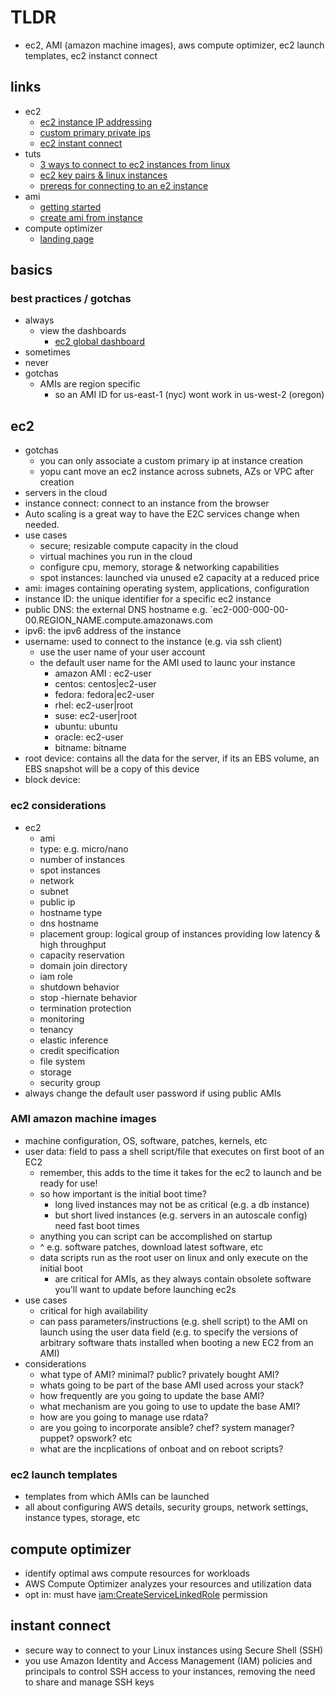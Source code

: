 # TLDR

- ec2, AMI (amazon machine images), aws compute optimizer, ec2 launch templates, ec2 instanct connect

## links

- ec2
  - [ec2 instance IP addressing](https://docs.aws.amazon.com/AWSEC2/latest/UserGuide/using-instance-addressing.html)
  - [custom primary private ips](https://aws.amazon.com/premiumsupport/knowledge-center/custom-private-primary-address-ec2/)
  - [ec2 instant connect](https://docs.amazonaws.cn/en_us/AWSEC2/latest/UserGuide/ec2-instance-connect-set-up.html)
- tuts
  - [3 ways to connect to ec2 instances from linux](https://docs.aws.amazon.com/AWSEC2/latest/UserGuide/AccessingInstances.html)
  - [ec2 key pairs & linux instances](https://docs.aws.amazon.com/AWSEC2/latest/UserGuide/ec2-key-pairs.html)
  - [prereqs for connecting to an e2 instance](https://docs.aws.amazon.com/AWSEC2/latest/UserGuide/connection-prereqs.html)
- ami
  - [getting started](https://docs.aws.amazon.com/AWSEC2/latest/UserGuide/finding-an-ami.html#finding-quick-start-ami)
  - [create ami from instance](https://docs.aws.amazon.com/toolkit-for-visual-studio/latest/user-guide/tkv-create-ami-from-instance.html)
- compute optimizer
  - [landing page](https://us-east-1.console.aws.amazon.com/compute-optimizer/home?#/)

## basics

### best practices / gotchas

- always
  - view the dashboards
    - [ec2 global dashboard](https://console.aws.amazon.com/ec2globalview/home)
- sometimes
- never
- gotchas
  - AMIs are region specific
    - so an AMI ID for us-east-1 (nyc) wont work in us-west-2 (oregon)

## ec2

- gotchas
  - you can only associate a custom primary ip at instance creation
  - yopu cant move an ec2 instance across subnets, AZs or VPC after creation
- servers in the cloud
- instance connect: connect to an instance from the browser
- Auto scaling is a great way to have the E2C services change when needed.
- use cases
  - secure; resizable compute capacity in the cloud
  - virtual machines you run in the cloud
  - configure cpu, memory, storage & networking capabilities
  - spot instances: launched via unused e2 capacity at a reduced price
- ami: images containing operating system, applications, configuration
- instance ID: the unique identifier for a specific ec2 instance
- public DNS: the external DNS hostname e.g. `ec2-000-000-00-00.REGION_NAME.compute.amazonaws.com
- ipv6: the ipv6 address of the instance
- username: used to connect to the instance (e.g. via ssh client)
  - use the user name of your user account
  - the default user name for the AMI used to launc your instance
    - amazon AMI : ec2-user
    - centos: centos|ec2-user
    - fedora: fedora|ec2-user
    - rhel: ec2-user|root
    - suse: ec2-user|root
    - ubuntu: ubuntu
    - oracle: ec2-user
    - bitname: bitname
- root device: contains all the data for the server, if its an EBS volume, an EBS snapshot will be a copy of this device
- block device:

### ec2 considerations

- ec2
  - ami
  - type: e.g. micro/nano
  - number of instances
  - spot instances
  - network
  - subnet
  - public ip
  - hostname type
  - dns hostname
  - placement group: logical group of instances providing low latency & high throughput
  - capacity reservation
  - domain join directory
  - iam role
  - shutdown behavior
  - stop -hiernate behavior
  - termination protection
  - monitoring
  - tenancy
  - elastic inference
  - credit specification
  - file system
  - storage
  - security group
- always change the default user password if using public AMIs

### AMI amazon machine images

- machine configuration, OS, software, patches, kernels, etc
- user data: field to pass a shell script/file that executes on first boot of an EC2
  - remember, this adds to the time it takes for the ec2 to launch and be ready for use!
  - so how important is the initial boot time?
    - long lived instances may not be as critical (e.g. a db instance)
    - but short lived instances (e.g. servers in an autoscale config) need fast boot times
  - anything you can script can be accomplished on startup
  - ^ e.g. software patches, download latest software, etc
  - data scripts run as the root user on linux and only execute on the initial boot
    - are critical for AMIs, as they always contain obsolete software you'll want to update before launching ec2s
- use cases
  - critical for high availability
  - can pass parameters/instructions (e.g. shell script) to the AMI on launch using the user data field (e.g. to specify the versions of arbitrary software thats installed when booting a new EC2 from an AMI)
- considerations
  - what type of AMI? minimal? public? privately bought AMI?
  - whats going to be part of the base AMI used across your stack?
  - how frequently are you going to update the base AMI?
  - what mechanism are you going to use to update the base AMI?
  - how are you going to manage use rdata?
  - are you going to incorporate ansible? chef? system manager? puppet? opswork? etc
  - what are the incplications of onboat and on reboot scripts?

### ec2 launch templates

- templates from which AMIs can be launched
- all about configuring AWS details, security groups, network settings, instance types, storage, etc

## compute optimizer

- identify optimal aws compute resources for workloads
- AWS Compute Optimizer analyzes your resources and utilization data
- opt in: must have [iam:CreateServiceLinkedRole](https://docs.aws.amazon.com/IAM/latest/UserGuide/using-service-linked-roles.html) permission

## instant connect

- secure way to connect to your Linux instances using Secure Shell (SSH)
- you use Amazon Identity and Access Management (IAM) policies and principals to control SSH access to your instances, removing the need to share and manage SSH keys
